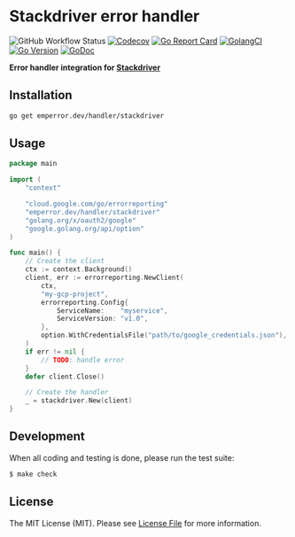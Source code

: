 # Stackdriver error handler

![GitHub Workflow Status](https://img.shields.io/github/workflow/status/emperror/handler-stackdriver/CI?style=flat-square)
[![Codecov](https://img.shields.io/codecov/c/github/emperror/handler-stackdriver?style=flat-square)](https://codecov.io/gh/emperror/handler-stackdriver)
[![Go Report Card](https://goreportcard.com/badge/emperror.dev/handler/stackdriver?style=flat-square)](https://goreportcard.com/report/emperror.dev/handler/stackdriver)
[![GolangCI](https://golangci.com/badges/github.com/emperror/handler-stackdriver.svg)](https://golangci.com/r/github.com/emperror/handler-stackdriver)
[![Go Version](https://img.shields.io/badge/go%20version-%3E=1.12-61CFDD.svg?style=flat-square)](https://github.com/emperror/errors)
[![GoDoc](http://img.shields.io/badge/godoc-reference-5272B4.svg?style=flat-square)](https://godoc.org/emperror.dev/handler/stackdriver)

**Error handler integration for [Stackdriver](https://cloud.google.com/stackdriver/)**


## Installation

```bash
go get emperror.dev/handler/stackdriver
```


## Usage

```go
package main

import (
	"context"

	"cloud.google.com/go/errorreporting"
	"emperror.dev/handler/stackdriver"
	"golang.org/x/oauth2/google"
	"google.golang.org/api/option"
)

func main() {
	// Create the client
	ctx := context.Background()
	client, err := errorreporting.NewClient(
		ctx,
		"my-gcp-project",
		errorreporting.Config{
			ServiceName:    "myservice",
			ServiceVersion: "v1.0",
		},
		option.WithCredentialsFile("path/to/google_credentials.json"),
	)
	if err != nil {
		// TODO: handle error
	}
	defer client.Close()

	// Create the handler
	_ = stackdriver.New(client)
}
```


## Development

When all coding and testing is done, please run the test suite:

```bash
$ make check
```


## License

The MIT License (MIT). Please see [License File](LICENSE) for more information.
